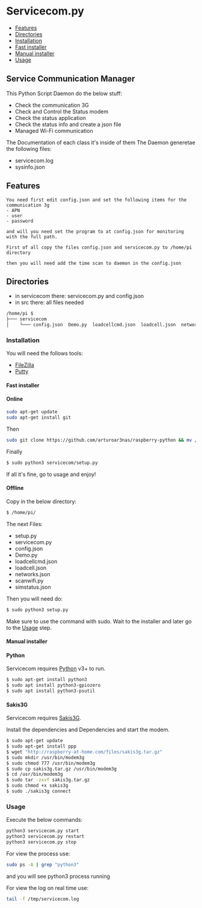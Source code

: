 # Servicecom.py

- [Features](#Usage)
- [Directories](#Usage)
- [Installation](#Usage)
- [Fast installer](#Usage)
- [Manual installer](#Usage)
- [Usage](#Usage)

## Service Communication Manager
  This Python Script Daemon do the below stuff:
  - Check the communication 3G
  - Check and Control the Status modem
  - Check the status application
  - Check the status info and create a json file
  - Managed Wi-Fi communication
  
  The Documentation of each class it's inside of them
  The Daemon generetae the following files:
  - servicecom.log
  - sysinfo.json

##  Features
    You need first edit config.json and set the following items for the communication 3g
    - APN
    - user
    - password

    and will you need set the program to at config.json for monitoring with the full path.

    First of all copy the files config.json and servicecom.py to /home/pi directory

    then you will need add the time scan to daemon in the config.json

## Directories

- in servicecom there:  servicecom.py and config.json
- in src there: all files needed

```sh
/home/pi $ 
├─── servicecom
│    └─── config.json  Demo.py  loadcellcmd.json  loadcell.json  networks.json  README.md  scanwifi.py  servicecom.py  setup.py                   simstatus.json  
```

### Installation

You will need the follows tools:

- [FileZilla](https://filezilla-project.org/)
- [Putty](https://putty.org/)

#### Fast installer
#### Online

```sh
sudo apt-get update
sudo apt-get install git
```
Then
```sh
sudo git clone https://github.com/arturoar3nas/raspberry-python && mv /home/pi/raspberry-python /home/pi/servicecom
```
Finally 
```sh
$ sudo python3 servicecom/setup.py 
```
If all it's fine, go to usage and enjoy!

#### Offline
Copy in the below directory: 

```sh
$ /home/pi/
```
The next Files:

- setup.py
- servicecom.py
- config.json
- Demo.py
- loadcellcmd.json
- loadcell.json
- networks.json
- scanwifi.py
- simstatus.json

Then you will need do:

```sh
$ sudo python3 setup.py 
```
Make sure to use the command with sudo. Wait to the installer
and later go to the [Usage](#Usage) step. 

#### Manual installer

#### Python

Servicecom requires [Python](https://www.python.org/) v3+ to run.
```sh
$ sudo apt-get install python3
$ sudo apt install python3-gpiozero
$ sudo apt install python3-psutil
```
#### Sakis3G

Servicecom requires [Sakis3G](http://raspberry-at-home.com/files/sakis3g.tar.gz).

Install the dependencies and Dependencies and start the modem.
```sh
$ sudo apt-get update
$ sudo apt-get install ppp
$ wget "http://raspberry-at-home.com/files/sakis3g.tar.gz"
$ sudo mkdir /usr/bin/modem3g
$ sudo chmod 777 /usr/bin/modem3g
$ sudo cp sakis3g.tar.gz /usr/bin/modem3g
$ cd /usr/bin/modem3g
$ sudo tar -zxvf sakis3g.tar.gz
$ sudo chmod +x sakis3g
$ sudo ./sakis3g connect
```

### Usage

Execute the below commands:

```sh
python3 servicecom.py start
python3 servicecom.py restart
python3 servicecom.py stop
```

For view the process use:
```sh
sudo ps -A | grep "python3"
```

and you will see python3 process running

For view the log on real time use:
```sh
tail -f /tmp/servicecom.log
```
